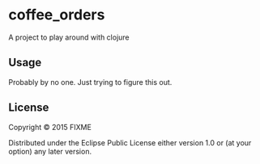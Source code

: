 # coffee_orders

A project to play around with clojure

## Usage

Probably by no one. Just trying to figure this out.

## License

Copyright © 2015 FIXME

Distributed under the Eclipse Public License either version 1.0 or (at
your option) any later version.
